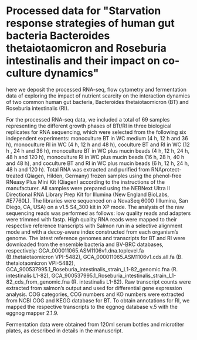 # Processed data for "Starvation response strategies of human gut bacteria Bacteroides thetaiotaomicron and Roseburia intestinalis and their impact on co-culture dynamics"
here we deposit the processed RNA-seq, flow cytometry and fermentation data of exploring the impact of nutrient scarcity on the interaction dynamics of two common human gut bacteria, Bacteroides thetaiotaomicron (BT) and Roseburia intestinalis (RI).

For the processed RNA-seq data, we included a total of 69 samples representing the different growth phases of BTt/RI in three biological replicates for RNA sequencing, which were selected from the following six independent experiments: monoculture BT in WC medium (4 h, 12 h and 36 h), monoculture RI in WC (4 h, 12 h and 48 h), coculture BT and RI in WC (12 h , 24 h and 36 h), monoculture BT in WC plus mucin beads (4 h, 12 h, 24 h, 48 h and 120 h), monoculture RI in WC plus mucin beads (16 h, 28 h, 40 h and 48 h), and coculture BT and RI in WC plus mucin beads (6 h, 12 h, 24 h, 48 h and 120 h). Total RNA was extracted and purified from RNAprotect-treated (Qiagen, Hilden, Germany) frozen samples using the phenol-free RNeasy Plus Mini Kit (Qiagen) according to the instructions of the manufacturer. All samples were prepared using the NEBNext Ultra II Directional RNA Library Prep Kit for Illumina (New England BioLabs, #E7760L). The libraries were sequenced on a NovaSeq 6000 (Illumina, San Diego, CA, USA) on a v1.5 S4_300 kit in XP mode. The analysis of the raw sequencing reads was performed as follows: low quality reads and adapters were trimmed with fastp. High quality RNA reads were mapped to their respective reference transcripts with Salmon run in a selective alignment mode and with a decoy-aware index constructed from each organism’s genome. The latest reference genomes and transcripts for BT and RI were downloaded from the ensemble bacteria and BV-BRC databases, respectively: GCA_000011065.ASM1106v1.dna.toplevel.fa (B.thetaiotaomicron VPI-5482), GCA_000011065.ASM1106v1.cds.all.fa (B. thetaiotaomicron VPI-5482), GCA_900537995.1_Roseburia_intestinalis_strain_L1-82_genomic.fna (R. intestinalis L1-82), GCA_900537995.1_Roseburia_intestinalis_strain_L1-82_cds_from_genomic.fna (R. intestinalis L1-82). Raw transcript counts were extracted from salmon’s output and used for differential gene expression analysis. COG categories, COG numbers and KO numbers were extracted from NCBI COG and KEGG database for BT. To obtain annotations for RI, we mapped the respective transcripts to the eggnog database v.5 with the eggnog mapper 2.1.9.

Fermentation data were obtained from 120ml serum bottles and microtiter plates, as described in details in the manuscript.
